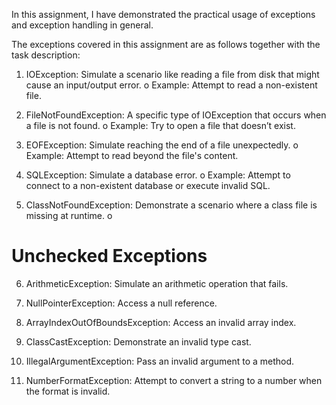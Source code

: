 

In this assignment, I have demonstrated the practical usage of exceptions and exception handling
in general. 

The exceptions covered in this assignment are as follows together with the task description:

1. IOException:
Simulate a scenario like reading a file from disk that might cause an input/output error.
o Example: Attempt to read a non-existent file.

2. FileNotFoundException:
A specific type of IOException that occurs when a file is not found.
o Example: Try to open a file that doesn’t exist.

3. EOFException:
Simulate reaching the end of a file unexpectedly.
o Example: Attempt to read beyond the file's content.

4. SQLException:
Simulate a database error.
o Example: Attempt to connect to a non-existent database or execute invalid SQL.

5. ClassNotFoundException:
Demonstrate a scenario where a class file is missing at runtime.
o

Unchecked Exceptions
===========================
6. ArithmeticException:
Simulate an arithmetic operation that fails.

7. NullPointerException:
Access a null reference.

8. ArrayIndexOutOfBoundsException:
Access an invalid array index.

9. ClassCastException:
Demonstrate an invalid type cast.

10. IllegalArgumentException:
Pass an invalid argument to a method.

11. NumberFormatException:
Attempt to convert a string to a number when the format is invalid.
